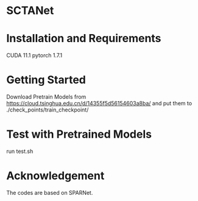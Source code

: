 # SCTANet

# Installation and Requirements
CUDA 11.1
pytorch 1.7.1

# Getting Started
Download Pretrain Models from https://cloud.tsinghua.edu.cn/d/14355f5d56154603a8ba/ and put them to ./check_points/train_checkpoint/

# Test with Pretrained Models
run test.sh

# Acknowledgement
The codes are based on SPARNet.
